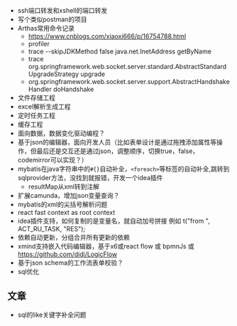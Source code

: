 * ssh端口转发和xshell的端口转发
* 写个类似postman的项目
* Arthas常用命令记录
    * https://www.cnblogs.com/xiaoxi666/p/16754788.html
    * profiler
    * trace  --skipJDKMethod false  java.net.InetAddress getByName
    * trace org.springframework.web.socket.server.standard.AbstractStandardUpgradeStrategy upgrade
    * org.springframework.web.socket.server.support.AbstractHandshakeHandler doHandshake
* 文件存储工程
* excel解析生成工程
* 定时任务工程
* 缓存工程
* 面向数据，数据变化驱动编程？
* 基于json的编辑器，面向开发人员（比如表单设计是通过拖拽添加属性等操作，但最后还是交互还是通过json，调整顺序，切换true，false，codemirror可以实现？）
* mybatis在java字符串中的`#{}`自动补全，`<foreach>`等标签的自动补全,跳转到sqlprovider方法，没找到就报错，开发一个idea插件
    * resultMap从xml转到注解
* 扩展camunda，增加json变量查询？
* mybatis的xml的尖括号解析问题
* react fast context as root context
* idea插件支持，如何复制的是变量名，就自动加号拼接 例如 t("from ", ACT_RU_TASK, "RES");
* 依赖自动更新，分组合并所有更新的依赖
* xmind支持嵌入代码编辑器，基于x6或react flow 或 bpmnJs 或 https://github.com/didi/LogicFlow
* 基于json schema的工作流表单校验？
* sql优化

## 文章

* sql的like关键字补全问题


